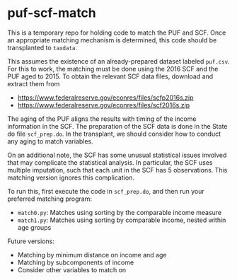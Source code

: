 # puf-scf-match
This is a temporary repo for holding code to match the PUF and SCF. 
Once an appropriate matching mechanism is determined, this code should be transplanted to `taxdata`.

This assumes the existence of an already-prepared dataset labeled `puf.csv`. 
For this to work, the matching must be done using the 2016 SCF and the PUF
aged to 2015. To obtain the relevant SCF data files, download and extract them from
 - https://www.federalreserve.gov/econres/files/scfp2016s.zip
 - https://www.federalreserve.gov/econres/files/scf2016s.zip

The aging of the PUF aligns the results with timing of the income
information in the SCF. The preparation of the SCF data is done in the State do file
`scf_prep.do`. In the transplant, we should consider how to conduct any aging to match variables.

On an additional note, the SCF has some unusual statistical issues involved
that may complicate the statistical analysis. In particular, the SCF uses
multiple imputation, such that each unit in the SCF has 5 observations. This
matching version ignores this complication.

To run this, first execute the code in `scf_prep.do`, and then run your preferred matching program:
 - `match0.py`: Matches using sorting by the comparable income measure
 - `match1.py`: Matches using sorting by comparable income, nested within age groups

Future versions:
 - Matching by minimum distance on income and age
 - Matching by subcomponents of income
 - Consider other variables to match on
